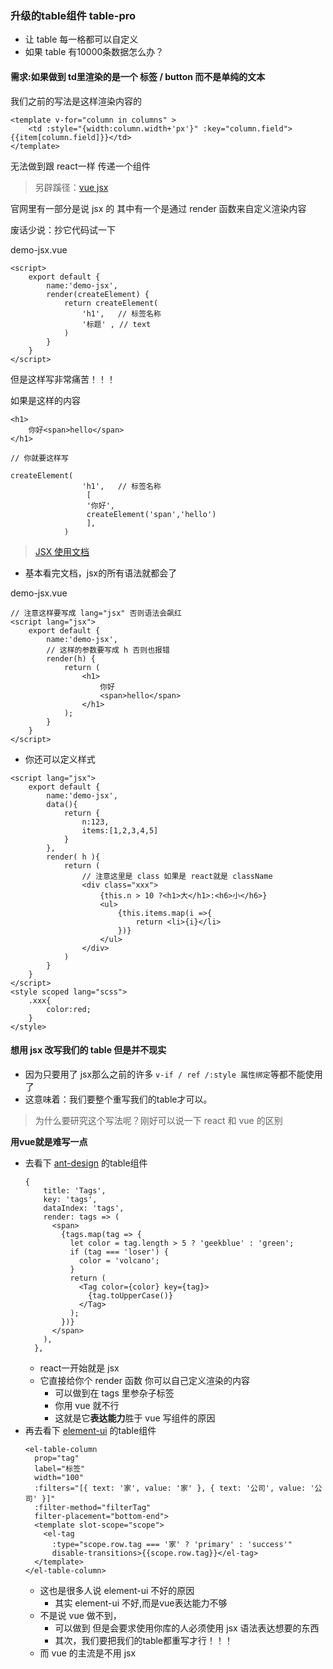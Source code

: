 ### 升级的table组件 table-pro

- 让 table 每一格都可以自定义
- 如果 table 有10000条数据怎么办？

#### 需求:如果做到 td里渲染的是一个 标签 / button 而不是单纯的文本

我们之前的写法是这样渲染内容的

```
<template v-for="column in columns" >
    <td :style="{width:column.width+'px'}" :key="column.field">{{item[column.field]}}</td>
</template>
```

无法做到跟 react一样 传递一个组件

> 另辟蹊径：[vue jsx](https://cn.vuejs.org/v2/guide/render-function.html)

官网里有一部分是说 jsx 的 其中有一个是通过 render 函数来自定义渲染内容

废话少说：抄它代码试一下

demo-jsx.vue

```
<script>
    export default {
        name:'demo-jsx',
        render(createElement) {
            return createElement(
                'h1',   // 标签名称
                '标题' , // text
            )
        }
    }
</script>
```

但是这样写非常痛苦！！！

如果是这样的内容

```
<h1>
    你好<span>hello</span>
</h1>

// 你就要这样写

createElement(
                'h1',   // 标签名称
                 [
                 '你好',
                 createElement('span','hello')
                 ],
            )
```

> [JSX 使用文档](https://github.com/vuejs/jsx#installation)

- 基本看完文档，jsx的所有语法就都会了

demo-jsx.vue

```
// 注意这样要写成 lang="jsx" 否则语法会飙红
<script lang="jsx">
    export default {
        name:'demo-jsx',
        // 这样的参数要写成 h 否则也报错
        render(h) {
            return (
                <h1>
                    你好
                    <span>hello</span>
                </h1>
            );
        }
    }
</script>
```

- 你还可以定义样式

```
<script lang="jsx">
    export default {
        name:'demo-jsx',
        data(){
            return {
                n:123,
                items:[1,2,3,4,5]
            }
        },
        render( h ){
            return (
                // 注意这里是 class 如果是 react就是 className
                <div class="xxx">
                    {this.n > 10 ?<h1>大</h1>:<h6>小</h6>}
                    <ul>
                        {this.items.map(i =>{
                            return <li>{i}</li>
                        })}
                    </ul>
                </div>
            )
        }
    }
</script>
<style scoped lang="scss">
    .xxx{
        color:red;
    }
</style>
```

#### 想用 jsx 改写我们的 table 但是并不现实

- 因为只要用了 jsx那么之前的许多 `v-if / ref /:style 属性绑定`等都不能使用了
- 这意味着：我们要整个重写我们的table才可以。

> 为什么要研究这个写法呢？刚好可以说一下 react 和 vue 的区别

**用vue就是难写一点**

- 去看下 [ant-design](https://ant.design) 的table组件
    ```
    {
        title: 'Tags',
        key: 'tags',
        dataIndex: 'tags',
        render: tags => (
          <span>
            {tags.map(tag => {
              let color = tag.length > 5 ? 'geekblue' : 'green';
              if (tag === 'loser') {
                color = 'volcano';
              }
              return (
                <Tag color={color} key={tag}>
                  {tag.toUpperCase()}
                </Tag>
              );
            })}
          </span>
        ),
      },
    ```
    - react一开始就是 jsx
    - 它直接给你个 render 函数 你可以自己定义渲染的内容
        - 可以做到在 tags 里参杂子标签
        - 你用 vue 就不行
        - 这就是它**表达能力**胜于 vue 写组件的原因
- 再去看下 [element-ui](https://element.eleme.cn) 的table组件
    ```
    <el-table-column
      prop="tag"
      label="标签"
      width="100"
      :filters="[{ text: '家', value: '家' }, { text: '公司', value: '公司' }]"
      :filter-method="filterTag"
      filter-placement="bottom-end">
      <template slot-scope="scope">
        <el-tag
          :type="scope.row.tag === '家' ? 'primary' : 'success'"
          disable-transitions>{{scope.row.tag}}</el-tag>
      </template>
    </el-table-column>
    ```
    - 这也是很多人说 element-ui 不好的原因
        - 其实 element-ui 不好,而是vue表达能力不够
    - 不是说 vue 做不到，
        - 可以做到 但是会要求使用你库的人必须使用 jsx 语法表达想要的东西
        - 其次，我们要把我们的table都重写才行！！！
    - 而 vue 的主流是不用 jsx

